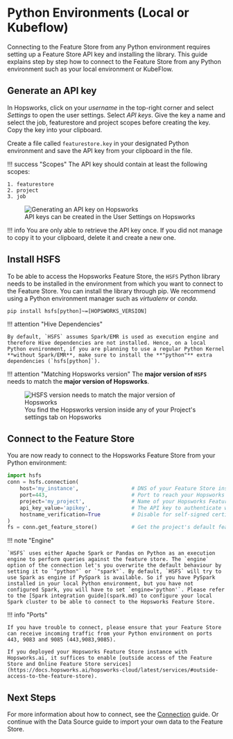 # Python Environments (Local or Kubeflow)

Connecting to the Feature Store from any Python environment requires setting up a Feature Store API key and installing the library. This guide explains step by step how to connect to the Feature Store from any Python environment such as your local environment or KubeFlow.

## Generate an API key

In Hopsworks, click on your *username* in the top-right corner and select *Settings* to open the user settings. Select *API keys*. Give the key a name and select the job, featurestore and project scopes before creating the key. Copy the key into your clipboard.

Create a file called `featurestore.key` in your designated Python environment and save the API key from your clipboard in the file.

!!! success "Scopes"
    The API key should contain at least the following scopes:

    1. featurestore
    2. project
    3. job

<p align="center">
  <figure>
    <img src="../../../../assets/images/guides/integrations/api-key.png" alt="Generating an API key on Hopsworks">
    <figcaption>API keys can be created in the User Settings on Hopsworks</figcaption>
  </figure>
</p>

!!! info
    You are only able to retrieve the API key once. If you did not manage to copy it to your clipboard, delete it and create a new one.

## Install **HSFS**

To be able to access the Hopsworks Feature Store, the `HSFS` Python library needs to be installed in the environment from which you want to connect to the Feature Store. You can install the library through pip. We recommend using a Python environment manager such as *virtualenv* or *conda*.

```
pip install hsfs[python]~=[HOPSWORKS_VERSION]
```

!!! attention "Hive Dependencies"

    By default, `HSFS` assumes Spark/EMR is used as execution engine and therefore Hive dependencies are not installed. Hence, on a local Python evnironment, if you are planning to use a regular Python Kernel **without Spark/EMR**, make sure to install the **"python"** extra dependencies (`hsfs[python]`).

!!! attention "Matching Hopsworks version"
    The **major version of `HSFS`** needs to match the **major version of Hopsworks**.


<p align="center">
    <figure>
        <img src="../../../../assets/images/guides/integrations/hopsworks-version.png" alt="HSFS version needs to match the major version of Hopsworks">
        <figcaption>You find the Hopsworks version inside any of your Project's settings tab on Hopsworks</figcaption>
    </figure>
</p>

## Connect to the Feature Store

You are now ready to connect to the Hopsworks Feature Store from your Python environment:

```python
import hsfs
conn = hsfs.connection(
    host='my_instance',                 # DNS of your Feature Store instance
    port=443,                           # Port to reach your Hopsworks instance, defaults to 443
    project='my_project',               # Name of your Hopsworks Feature Store project
    api_key_value='apikey',             # The API key to authenticate with Hopsworks
    hostname_verification=True          # Disable for self-signed certificates
)
fs = conn.get_feature_store()           # Get the project's default feature store
```

!!! note "Engine"

    `HSFS` uses either Apache Spark or Pandas on Python as an execution engine to perform queries against the feature store. The `engine` option of the connection let's you overwrite the default behaviour by setting it to `"python"` or `"spark"`. By default, `HSFS` will try to use Spark as engine if PySpark is available. So if you have PySpark installed in your local Python environment, but you have not configured Spark, you will have to set `engine='python'`. Please refer to the [Spark integration guide](spark.md) to configure your local Spark cluster to be able to connect to the Hopsworks Feature Store.

!!! info "Ports"

    If you have trouble to connect, please ensure that your Feature Store can receive incoming traffic from your Python environment on ports 443, 9083 and 9085 (443,9083,9085).

    If you deployed your Hopsworks Feature Store instance with Hopsworks.ai, it suffices to enable [outside access of the Feature Store and Online Feature Store services](https://docs.hopsworks.ai/hopsworks-cloud/latest/services/#outside-access-to-the-feature-store).

## Next Steps

For more information about how to connect, see the [Connection](../generated/project.md) guide. Or continue with the Data Source guide to import your own data to the Feature Store.
